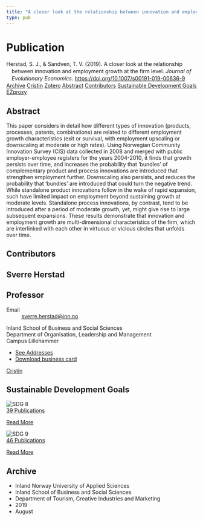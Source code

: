 ```yaml
---
title: "A closer look at the relationship between innovation and employment growth at the firm level"
type: pub
---
```

<h1>Publication</h1>
<article id="csl-bib-container-S5UY3RAW" class="csl-bib-container">
  <div class="csl-bib-body" style="line-height: 1.35; padding-left: 1em; text-indent:-1em;">
  <div class="csl-entry">Herstad, S. J., &amp; Sandven, T. V. (2019). A closer look at the relationship between innovation and employment growth at the firm level. <i>Journal of Evolutionary Economics</i>. <a href="https://doi.org/10.1007/s00191-019-00636-9">https://doi.org/10.1007/s00191-019-00636-9</a></div>
</div>
  <div class="csl-bib-buttons">
    <a href="#taxonomy-article-S5UY3RAW" class="csl-bib-button">Archive</a>
    <a href="https://app.cristin.no/results/show.jsf?id=1714299" alt="Cristin URL" class="csl-bib-button">Cristin</a>
    <a href="http://zotero.org/groups/5022929/items/S5UY3RAW" alt="Zotero URL" class="csl-bib-button">Zotero</a>
    <a href="#abstract-article-S5UY3RAW" class="csl-bib-button">Abstract</a>
    <a href="#contributors-article-S5UY3RAW" class="csl-bib-button">Contributors</a>
    <a href="#sdg-article-S5UY3RAW" class="csl-bib-button">Sustainable Development Goals</a>
    <a href="http://ezproxy.inn.no/login?url=https://doi.org/10.1007/s00191-019-00636-9" class="csl-bib-button">EZproxy</a>
  </div>
  <div id="csl-bib-meta-container-S5UY3RAW"></div>
</article>
<div id="csl-bib-meta-S5UY3RAW" class="csl-bib-meta">
  <article id="abstract-article-S5UY3RAW" class="abstract-article">
    <h1>Abstract</h1>
    This paper considers in detail how different types of innovation (products, processes, patents, combinations) are related to different employment growth characteristics (exit or survival, with employment upscaling or downscaling at moderate or high rates). Using Norwegian Community Innovation Survey (CIS) data collected in 2008 and merged with public employer-employee registers for the years 2004-2010, it finds that growth persists over time, and increases the probability that ‘bundles’ of complementary product and process innovations are introduced that strengthen employment further. Downscaling also persists, and reduces the probability that ‘bundles’ are introduced that could turn the negative trend. While standalone product innovations follow in the wake of rapid expansion, such have limited impact on employment beyond sustaining growth at moderate levels. Standalone process innovations, by contrast, tend to be introduced after a period of moderate growth, yet, might give rise to large subsequent expansions. These results demonstrate that innovation and employment growth are multi-dimensional characteristics of the firm, which are interlinked with each other in virtuous or vicious circles that unfolds over time.
  </article>
  <article id="contributors-article-S5UY3RAW" class="contributors-article">
    <h1>Contributors</h1>
    <div class="personas">
<div class="vrtx-hinn-person-card">
<div class="photo">
<i class="lar la-user-circle missing-person"></i>
</div>
<div class="info">
<hgroup><h1>Sverre Herstad</h1>
<h2>Professor</h2>
</hgroup><dl>
<dt>Email</dt>
<dd>
<a href="mailto:sverre.herstad@inn.no">sverre.herstad@inn.no</a>
</dd>
</dl>
<p>
Inland School of Business and Social Sciences<br>
Department of Organisation, Leadership and Management<br>
Campus Lillehammer
</p>
<ul class="vrtx-hinn-links">
<li><a href="https://www.inn.no/english/find-an-employee/sverre-herstad.html#vrtx-hinn-addresses">See Addresses</a></li>
<li><a href="https://www.inn.no/english/find-an-employee/sverre-herstad.html?vrtx=vcf">Download business card</a></li>
</ul>
</div>
</div>
<a href="https://app.cristin.no/persons/show.jsf?id=13858" alt="Cristin URL" class="personas-cristin">Cristin</a>
</div>
  </article>
  <article id="sdg-article-S5UY3RAW" class="sdg-article">
    <h1>Sustainable Development Goals</h1>
    <div class="sdg-container"><div id="sdg8" class="sdg">
<img src="{{< params subfolder >}}images/sdg/sdg08_en.png" class="image" alt="SDG 8">
<div class="sdg-overlay">
<a href="{{< params subfolder >}}en/archive/?sdg=8#archive" class="sdg-publication-count"><span>39</span> Publications</a>
<p><a href="https://sdgs.un.org/goals/goal8" class="sdg-read-more">Read More</a></p>
</div>
</div> <div id="sdg9" class="sdg">
<img src="{{< params subfolder >}}images/sdg/sdg09_en.png" class="image" alt="SDG 9">
<div class="sdg-overlay">
<a href="{{< params subfolder >}}en/archive/?sdg=9#archive" class="sdg-publication-count"><span>46</span> Publications</a>
<p><a href="https://sdgs.un.org/goals/goal9" class="sdg-read-more">Read More</a></p>
</div>
</div></div>
  </article>
  <article id="taxonomy-article-S5UY3RAW" class="taxonomy-article">
    <h1>Archive</h1>
    <ul>
      <li>Inland Norway University of Applied Sciences</li>
      <li>Inland School of Business and Social Sciences</li>
      <li>Department of Tourism, Creative Industries and Marketing</li>
      <li>2019</li>
      <li>August</li>
    </ul>
  </article>
</div>
